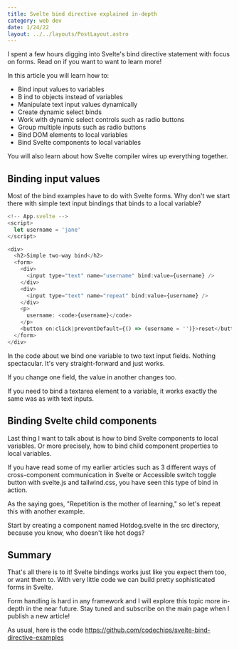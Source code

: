 ```yaml
---
title: Svelte bind directive explained in-depth
category: web dev
date: 1/24/22
layout: ../../layouts/PostLayout.astro
---
```


I spent a few hours digging into Svelte's bind directive statement with focus on forms. Read on if you want to want to learn more!

In this article you will learn how to:

- Bind input values to variables
- B ind to objects instead of variables
- Manipulate text input values dynamically
- Create dynamic select binds
- Work with dynamic select controls such as radio buttons
- Group multiple inputs such as radio buttons
- Bind DOM elements to local variables
- Bind Svelte components to local variables

You will also learn about how Svelte compiler wires up everything together.

## Binding input values

Most of the bind examples have to do with Svelte forms. Why don't we start there with simple text input bindings that binds to a local variable?

```js
<!-- App.svelte -->
<script>
  let username = 'jane'
</script>

<div>
  <h2>Simple two-way bind</h2>
  <form>
    <div>
      <input type="text" name="username" bind:value={username} />
    </div>
    <div>
      <input type="text" name="repeat" bind:value={username} />
    </div>
    <p>
      username: <code>{username}</code>
    </p>
    <button on:click|preventDefault={() => (username = '')}>reset</button>
  </form>
</div>
```

In the code about we bind one variable to two text input fields. Nothing spectacular. It's very straight-forward and just works.

If you change one field, the value in another changes too.

If you need to bind a textarea element to a variable, it works exactly the same was as with text inputs.

## Binding Svelte child components

Last thing I want to talk about is how to bind Svelte components to local variables. Or more precisely, how to bind child component properties to local variables.

If you have read some of my earlier articles such as 3 different ways of cross-component communication in Svelte or Accessible switch toggle button with svelte.js and tailwind.css, you have seen this type of bind in action.

As the saying goes, "Repetition is the mother of learning," so let's repeat this with another example.

Start by creating a component named Hotdog.svelte in the src directory, because you know, who doesn't like hot dogs?

## Summary

That's all there is to it! Svelte bindings works just like you expect them too, or want them to. With very little code we can build pretty sophisticated forms in Svelte.

Form handling is hard in any framework and I will explore this topic more in-depth in the near future. Stay tuned and subscribe on the main page when I publish a new article!

As usual, here is the code https://github.com/codechips/svelte-bind-directive-examples
